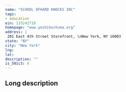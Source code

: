 ```yaml
---
name: "SCHOOL OFHARD KNOCKS INC"
tags:
- education
ein: 133242710
homepage: "www.yoshikochuma.org"
address: |
 201 East 4th Street Storefront, \nNew York, NY 10003
state: "NY"
city: "New York"
lng: 
lat: 
description: ""
is_501c3: X
---
```


## Long description


